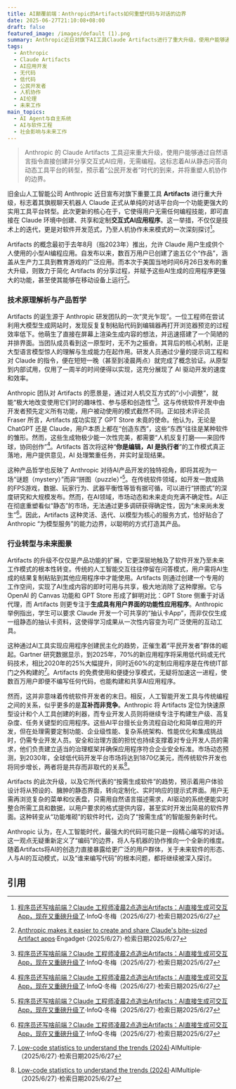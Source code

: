 ```yaml
---
title: AI颠覆前端：Anthropic的Artifacts如何重塑代码与对话的边界
date: 2025-06-27T21:10:08+08:00
draft: false
featured_image: /images/default (1).png
summary: Anthropic近日对旗下AI工具Claude Artifacts进行了重大升级，使用户能够通过自然语言指令直接创建并分享交互式AI应用程序，无需编程技能。此举旨在将Claude从对话机器人转型为实用的工具平台，预示着软件开发领域“公民开发者”的崛起，并引发了对人机协作模式及未来工作形态的深层思考。
tags: 
  - Anthropic
  - Claude Artifacts
  - AI应用开发
  - 无代码
  - 低代码
  - 公民开发者
  - 人机协作
  - AI伦理
  - 未来工作
main_topics: 
  - AI Agent与自主系统
  - AI与软件工程
  - 社会影响与未来工作
---
```


> Anthropic 的 Claude Artifacts 工具迎来重大升级，使用户能够通过自然语言指令直接创建并分享交互式AI应用，无需编程。这标志着AI从静态问答向动态工具平台的转型，预示着“公民开发者”时代的到来，并将重塑人机协作的边界。

旧金山人工智能公司 Anthropic 近日宣布对旗下重要工具 **Artifacts** 进行重大升级，标志着其旗舰聊天机器人 Claude 正式从单纯的对话平台向一个功能更强大的实用工具平台转型。此次更新的核心在于，它使得用户无需任何编程技能，即可直接在 Claude 环境中创建、共享和定制**交互式AI应用程序**。这一举措，不仅仅是技术上的迭代，更是对软件开发范式，乃至人机协作未来模式的一次深刻探讨[^1]。

Artifacts 的概念最初于去年8月（指2023年）推出，允许 Claude 用户生成供个人使用的小型AI编程应用。自发布以来，数百万用户已创建了逾五亿个“作品”，涵盖从生产力工具到教育游戏的广泛应用。而本次于美国当地时间6月26日发布的重大升级，则致力于简化 Artifacts 的分享过程，并赋予这些AI生成的应用程序更强大的功能，甚至使其能够在移动设备上运行[^2]。

### 技术原理解析与产品哲学

Artifacts 的诞生源于 Anthropic 研发团队的一次“灵光乍现”。一位工程师在尝试利用大模型生成网站时，发现反复复制粘贴代码到编辑器再打开浏览器预览的过程效率低下。他萌生了直接在屏幕上渲染生成内容的想法，并迅速搭建了一个简陋的并排界面。当团队成员看到这一原型时，无不为之振奋。其背后的核心机制，正是大型语言模型惊人的理解与生成能力在起作用。研发人员通过少量的提示词工程和对 Claude 的指令，便在短短一晚（甚至到凌晨两点）就完成了概念验证。从原型到内部试用，仅用了一周半的时间便得以实现，这充分展现了 AI 驱动开发的速度和效率。

Anthropic 团队对 Artifacts 的愿景是，通过对人机交互方式的“小小调整”，就能“极大地改变使用它们时的趣味性、参与感和创造性”[^1]。这与传统软件开发中由开发者预先定义所有功能，用户被动使用的模式截然不同。正如技术评论员 Fraser 所言，Artifacts 成功实现了 GPT Store 未竟的使命。他认为，无论是 ChatGPT 还是 Claude，用户本质上都在“创造东西”，这些“东西”往往是某种软件的雏形。然而，这些生成物极少能一次性完美，都需要“人机反复打磨——来回传球，协同创作”[^1]。Artifacts 首次将这种“**你是编辑，AI 是执行者**”的工作模式真正落地，用户提供意见，AI 处理繁重任务，并实时呈现结果。

这种产品哲学也反映了 Anthropic 对待AI产品开发的独特视角，即将其视为一场“谜题（mystery）”而非“拼图（puzzle）”[^1]。在传统软件领域，如开发一款成熟的FPS游戏，数据、玩家行为、武器平衡性等皆有据可循，可以进行“拼图式”的深度研究和大规模发布。然而，在AI领域，市场动态和未来走向充满不确定性。AI正在彻底重塑看似“静态”的市场，无法通过更多调研获得确定性，因为“未来尚未发生”[^1]。因此，Artifacts 这种灵活、迭代、以模型为核心的服务方式，恰好贴合了 Anthropic “为模型服务”的能力边界，以聪明的方式打造其产品。

### 行业转型与未来图景

Artifacts 的升级不仅仅是产品功能的扩展，它更深层地触及了软件开发乃至未来工作模式的根本性转变。传统的人工智能交互往往停留在问答模式，用户需将AI生成的结果复制粘贴到其他应用程序中才能使用。Artifacts 则通过创建一个专用的工作空间，实现了AI生成内容的即时可用与共享，极大地消除了这种摩擦。它与 OpenAI 的 Canvas 功能和 GPT Store 形成了鲜明对比：GPT Store 侧重于对话代理，而 Artifacts 则更专注于**生成具有用户界面的功能性应用程序**。Anthropic 举例指出，学生可以要求 Claude 开发一个可共享的“抽认卡App”，而非仅仅生成一组静态的抽认卡资料，这使得学习成果从一次性内容变为可广泛使用的互动工具。

这种通过AI工具实现应用程序创建民主化的趋势，正催生着“平民开发者”群体的崛起。Gartner 研究数据显示，到2025年，70%的新应用程序将采用低代码或无代码技术，相比2020年的25%大幅提升，同时近60%的定制应用程序是在传统IT部门之外构建的[^4]。Artifacts 的免费使用和便捷分享模式，无疑将加速这一进程，使数百万用户即便不编写任何代码，也能构建和共享AI应用程序。

然而，这并非意味着传统软件开发者的末日。相反，人工智能开发工具与传统编程之间的关系，似乎更多的是**互补而非竞争**。Anthropic 将 Artifacts 定位为快速原型设计和个人工具创建的利器，而专业开发人员则将继续专注于构建生产级、高复杂度、任务关键型的应用程序。这些AI平台擅长业务流程自动化和简单应用的开发，但在处理需要定制功能、企业级性能、复杂系统架构、性能优化和集成挑战时，仍需专业开发人员。安全和治理方面的担忧也持续支撑着对专业开发人员的需求，他们负责建立适当的治理框架并确保应用程序符合企业安全标准。市场动态预测，到2030年，全球低代码开发平台市场将达到1870亿美元，而传统软件开发也将同步增长，两者将是共存而非取代的关系[^4]。

Artifacts 的此次升级，以及它所代表的“按需生成软件”的趋势，预示着用户体验设计将从预设的、臃肿的静态界面，转向定制化、实时响应的提示式界面。用户无需再浏览复杂的菜单和仪表盘，只需用自然语言描述需求，AI驱动的系统便能实时整合所需工具和数据，以用户要求的格式提供内容，甚至实时开发出简易的软件界面。这种转变从“功能堆砌”的软件时代，迈向了“按需生成”的智能服务新时代。

Anthropic 认为，在人工智能时代，最强大的代码可能只是一段精心编写的对话。这一观点无疑重新定义了“编码”的边界，将人与机器的协作推向一个全新的维度。随着Artifacts将AI的创造力直接暴露给更广泛的用户群体，关于未来软件的形态、人与AI的互动模式，以及“谁来编写代码”的根本问题，都将继续被深入探讨。

## 引用

[^1]: [程序员还写啥前端？Claude 工程师凌晨2点造出Artifacts：AI直接生成可交互App，现在又重磅升级了](https://m.36kr.com/p/3354532139299465)·InfoQ·冬梅（2025/6/27）·检索日期2025/6/27
[^2]: [Anthropic makes it easier to create and share Claude's bite-sized Artifact apps](https://www.engadget.com/ai/anthropic-makes-it-easier-to-create-and-share-claudes-bite-sized-artifact-apps-170022293.html)·Engadget·（2025/6/27）·检索日期2025/6/27
[^3]: [Anthropic just made every Claude user a no-code app developer](https://venturebeat.com/ai/anthropic-just-made-every-claude-user-a-no-code-app-developer/)·VentureBeat·（2025/6/27）·检索日期2025/6/27
[^4]: [Low-code statistics to understand the trends (2024)](https://research.aimultiple.com/low-code-statistics/)·AIMultiple·（2025/6/27）·检索日期2025/6/27
